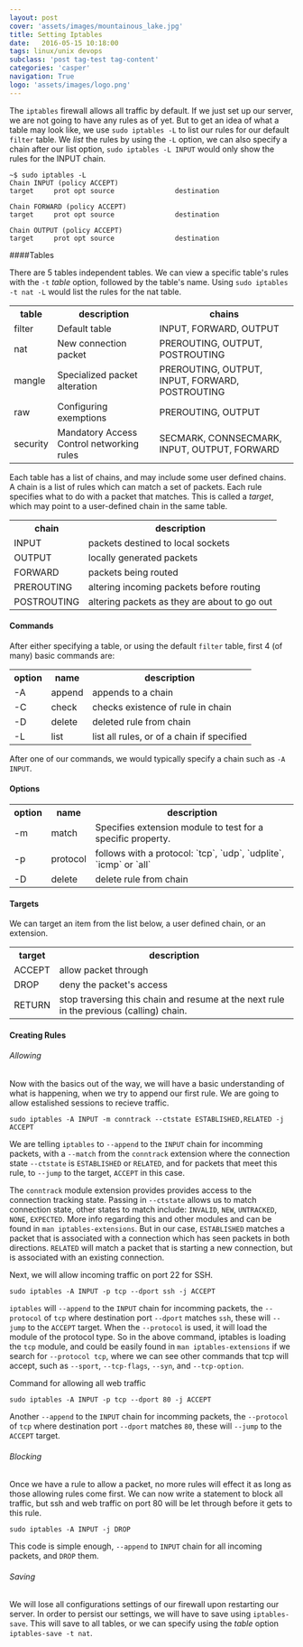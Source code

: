 ```yaml
---
layout: post
cover: 'assets/images/mountainous_lake.jpg'
title: Setting Iptables
date:   2016-05-15 10:18:00
tags: linux/unix devops
subclass: 'post tag-test tag-content'
categories: 'casper'
navigation: True
logo: 'assets/images/logo.png'
---
```



The `iptables` firewall allows all traffic by default. If we just set up our server, we are not going to have any rules as of yet. But to get an idea of what a table may look like, we use `sudo iptables -L` to list our rules for our default `filter` table. We _list_ the rules by using the `-L` option, we can also specify a chain after our list option, `sudo iptables -L INPUT` would only show the rules for the INPUT chain.

````
~$ sudo iptables -L
Chain INPUT (policy ACCEPT)
target     prot opt source               destination         

Chain FORWARD (policy ACCEPT)
target     prot opt source               destination         

Chain OUTPUT (policy ACCEPT)
target     prot opt source               destination
````

####Tables

There are 5 tables independent tables. We can view a specific table's rules with the `-t` _table_ option, followed by the table's name. Using `sudo iptables -t nat -L` would list the rules for the nat table.

<table>
  <tr>
    <th>table</th>
    <th>description</th>
    <th>chains</th>
  </tr>
  <tr>
    <td>filter</td>
    <td>Default table</td>
    <td>INPUT, FORWARD, OUTPUT</td>
  </tr>
  <tr>
    <td>nat</td>
    <td>New connection packet</td>
    <td>PREROUTING, OUTPUT, POSTROUTING</td>
  </tr>
  <tr>
    <td>mangle</td>
    <td>Specialized packet alteration</td>
    <td>PREROUTING, OUTPUT, INPUT, FORWARD, POSTROUTING</td>
  </tr>
  <tr>
    <td>raw</td>
    <td>Configuring exemptions</td>
    <td>PREROUTING, OUTPUT</td>
  </tr>
  <tr>
    <td>security</td>
    <td>Mandatory Access Control networking rules</td>
    <td>SECMARK, CONNSECMARK, INPUT, OUTPUT, FORWARD</td>
  </tr>
</table>

Each table has a list of chains, and may include some user defined chains. A chain is a list of rules which can match a set of packets. Each rule specifies what to do with a packet that matches. This is called a _target_, which may point to a user-defined chain in the same table.

<table>
  <tr>
    <th>chain</th>
    <th>description</th>
  </tr>
  <tr>
    <td>INPUT</td>
    <td>packets destined to local sockets</td>
  </tr>
  <tr>
    <td>OUTPUT</td>
    <td>locally generated packets</td>
  </tr>
  <tr>
    <td>FORWARD</td>
    <td>packets being routed</td>
  </tr>
  <tr>
    <td>PREROUTING</td>
    <td>altering  incoming packets before routing</td>
  </tr>
  <tr>
    <td>POSTROUTING</td>
    <td>altering packets as they are about to go out</td>
  </tr>
</table>


#### Commands

After either specifying a table, or using the default `filter` table, first 4 (of many) basic commands are:

<table>
  <tr>
    <th>option</th>
    <th>name</th>
    <th>description</th>
  </tr>
  <tr>
    <td>-A</td>
    <td>append</td>
    <td>appends to a chain</td>
  </tr>
  <tr>
    <td>-C</td>
    <td>check</td>
    <td>checks existence of rule in chain</td>
  </tr>
  <tr>
    <td>-D</td>
    <td>delete</td>
    <td>deleted rule from chain</td>
  </tr>
  <tr>
    <td>-L</td>
    <td>list</td>
    <td>list all rules, or of a chain if specified</td>
  </tr>
</table>

After one of our commands, we would typically specify a chain such as `-A INPUT`.

#### Options

<table>
  <tr>
    <th>option</th>
    <th>name</th>
    <th>description</th>
  </tr>
  <tr>
    <td>-m</td>
    <td>match</td>
    <td>Specifies extension module to test for a specific property.</td>
  </tr>
  <tr>
    <td>-p</td>
    <td>protocol</td>
    <td>follows with a protocol: `tcp`, `udp`, `udplite`, `icmp` or `all`</td>
  </tr>
  <tr>
    <td>-D</td>
    <td>delete</td>
    <td>delete rule from chain</td>
  </tr>
</table>

#### Targets

We can target an item from the list below, a user defined chain, or an extension.

<table>
  <tr>
    <th>target</th>
    <th>description</th>
  </tr>
  <tr>
    <td>ACCEPT</td>
    <td>allow packet through</td>
  </tr>
  <tr>
    <td>DROP</td>
    <td>deny the packet's access</td>
  </tr>
  <tr>
    <td>RETURN</td>
    <td>stop traversing this chain and resume at the next rule in the previous (calling) chain.</td>
  </tr>
</table>


#### Creating Rules

###### Allowing

Now with the basics out of the way, we will have a basic understanding of what is happening, when we try to append our first rule. We are going to allow estalished sessions to recieve traffic.

`sudo iptables -A INPUT -m conntrack --ctstate ESTABLISHED,RELATED -j ACCEPT`

We are telling `iptables` to `--append` to the `INPUT` chain for incomming packets, with a `--match` from the `conntrack` extension where the connection state `--ctstate` is `ESTABLISHED` or `RELATED`, and for packets that meet this rule, to `--jump` to the target, `ACCEPT` in this case.

The `conntrack` module extension provides provides access to the connection tracking state. Passing in `--ctstate` allows us to match connection state, other states to match include: `INVALID`, `NEW`, `UNTRACKED`, `NONE`, `EXPECTED`. More info regarding this and other modules and can be found in `man iptables-extensions`. But in our case, `ESTABLISHED` matches a packet that is associated with a connection which has seen packets in both directions. `RELATED` will match a packet that is starting a new connection, but is associated with an existing connection.

Next, we will allow incoming traffic on port 22 for SSH. 

`sudo iptables -A INPUT -p tcp --dport ssh -j ACCEPT`

`iptables` will `--append` to the `INPUT` chain for incomming packets, the `--protocol` of `tcp` where destination port `--dport` matches `ssh`, these will `--jump` to the `ACCEPT` target. When the `--protocol` is used, it will load the module of the protocol type. So in the above command, iptables is loading the `tcp` module, and could be easily found in `man iptables-extensions` if we search for `--protocol tcp`, where we can see other commands that tcp will accept, such as `--sport`, `--tcp-flags`, `--syn`, and `--tcp-option`.

Command for allowing all web traffic

`sudo iptables -A INPUT -p tcp --dport 80 -j ACCEPT`

Another `--append` to the `INPUT` chain for incomming packets, the `--protocol` of `tcp` where destination port `--dport` matches `80`, these will `--jump` to the `ACCEPT` target.

###### Blocking

Once we have a rule to allow a packet, no more rules will effect it as long as those allowing rules come first. We can now write a statement to block all traffic, but ssh and web traffic on port 80 will be let through before it gets to this rule. 

`sudo iptables -A INPUT -j DROP`

This code is simple enough, `--append` to `INPUT` chain for all incoming packets, and `DROP` them. 

###### Saving

We will lose all configurations settings of our firewall upon restarting our server. In order to persist our settings, we will have to save using `iptables-save`. This will save to all tables, or we can specify using the _table_ option `iptables-save -t nat`.




